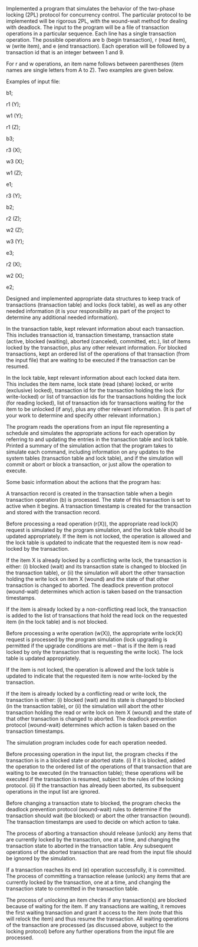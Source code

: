 Implemented a program that simulates the behavior of the two-phase locking (2PL) protocol for concurrency control. The particular protocol to be implemented will be rigorous 2PL, with the wound-wait method for dealing with deadlock. The input to the program will be a file of transaction operations in a particular sequence. Each line has a single transaction operation. The possible operations are b (begin transaction), r (read item), w (write item), and e (end transaction). Each operation will be followed by a transaction id that is an integer between 1 and 9.

For r and w operations, an item name follows between parentheses (item names are single letters from A to Z). Two examples are given below.

Examples of input file:

b1;                                                                                                        

r1 (Y);                                                                                                    

w1 (Y);                                                                                                    

r1 (Z);                                                                                                    

b3;                                                                                                        

r3 (X);                                                                                                    

w3 (X);                                                                                                    

w1 (Z);                                                                                                    

e1;                                                                                                        

r3 (Y);                                                                                                    

b2;                                                                                                        

r2 (Z);                                                                                                    

w2 (Z);                                                                  

w3 (Y);

e3;

r2 (X);

w2 (X);

e2;

Designed and implemented appropriate data structures to keep track of transactions (transaction table) and locks (lock table), as well as any other needed information (it is your responsibility as part of the project to determine any additional needed information).

In the transaction table, kept relevant information about each transaction. This includes transaction id, transaction timestamp, transaction state (active, blocked (waiting), aborted (canceled), committed, etc.), list of items locked by the transaction, plus any other relevant information.  For blocked transactions, kept an ordered list of the operations of that transaction (from the input file) that are waiting to be executed if the transaction can be resumed.

In the lock table, kept relevant information about each locked data item. This includes the item name, lock state (read (share) locked, or write (exclusive) locked), transaction id for the transaction holding the lock (for write-locked) or list of transaction ids for the transactions holding the lock (for reading locked), list of transaction ids for transactions waiting for the item to be unlocked (if any), plus any other relevant information. (It is part of your work to determine and specify other relevant information.)

The program reads the operations from an input file representing a schedule and simulates the appropriate actions for each operation by referring to and updating the entries in the transaction table and lock table. Printed a summary of the simulation action that the program takes to simulate each command, including information on any updates to the system tables (transaction table and lock table), and if the simulation will commit or abort or block a transaction, or just allow the operation to execute.
 

Some basic information about the actions that the program has:

A transaction record is created in the transaction table when a begin transaction operation (b) is processed. The state of this transaction is set to active when it begins. A transaction timestamp is created for the transaction and stored with the transaction record.

Before processing a read operation (r(X)), the appropriate read lock(X) request is simulated by the program simulation, and the lock table should be updated appropriately. If the item is not locked, the operation is allowed and the lock table is updated to indicate that the requested item is now read-locked by the transaction.

If the item X is already locked by a conflicting write lock, the transaction is either: (i) blocked (wait) and its transaction state is changed to blocked (in the transaction table), or (ii) the simulation will abort the other transaction holding the write lock on item X (wound) and the state of that other transaction is changed to aborted. The deadlock prevention protocol (wound-wait) determines which action is taken based on the transaction timestamps.

If the item is already locked by a non-conflicting read lock, the transaction is added to the list of transactions that hold the read lock on the requested item (in the lock table) and is not blocked.

Before processing a write operation (w(X)), the appropriate write lock(X) request is processed by the program simulation (lock upgrading is permitted if the upgrade conditions are met – that is if the item is read locked by only the transaction that is requesting the write lock). The lock table is updated appropriately.

If the item is not locked, the operation is allowed and the lock table is updated to indicate that the requested item is now write-locked by the transaction.

If the item is already locked by a conflicting read or write lock, the transaction is either: (i) blocked (wait) and its state is changed to blocked (in the transaction table), or (ii) the simulation will abort the other transaction holding the read or write lock on item X (wound) and the state of that other transaction is changed to aborted. The deadlock prevention protocol (wound-wait) determines which action is taken based on the transaction timestamps.

The simulation program includes code for each operation needed. 

Before processing operation in the input list, the program checks if the transaction is in a blocked state or aborted state. (i) If it is blocked, added the operation to the ordered list of the operations of that transaction that are waiting to be executed (in the transaction table); these operations will be executed if the transaction is resumed, subject to the rules of the locking protocol. (ii) If the transaction has already been aborted, its subsequent operations in the input list are ignored.

Before changing a transaction state to blocked, the program checks the deadlock prevention protocol (wound-wait) rules to determine if the transaction should wait (be blocked) or abort the other transaction (wound). The transaction timestamps are used to decide on which action to take.

The process of aborting a transaction should release (unlock) any items that are currently locked by the transaction, one at a time, and changing the transaction state to aborted in the transaction table. Any subsequent operations of the aborted transaction that are read from the input file should be ignored by the simulation.

If a transaction reaches its end (e) operation successfully, it is committed. The process of committing a transaction release (unlock) any items that are currently locked by the transaction, one at a time, and changing the transaction state to committed in the transaction table.

The process of unlocking an item checks if any transaction(s) are blocked because of waiting for the item. If any transactions are waiting, it removes the first waiting transaction and grant it access to the item (note that this will relock the item) and thus resume the transaction. All waiting operations of the transaction are processed (as discussed above, subject to the locking protocol) before any further operations from the input file are processed.
